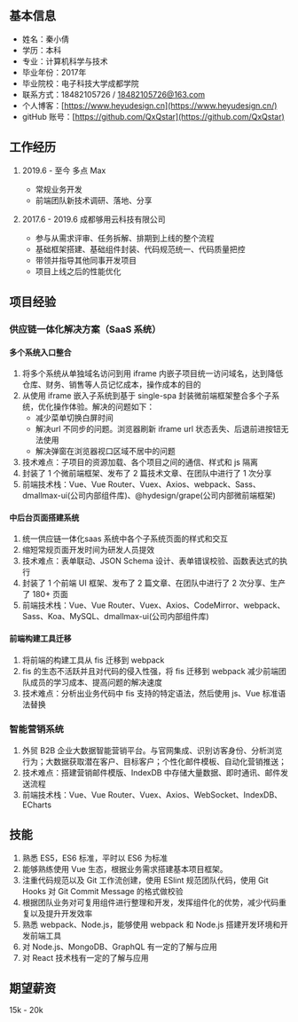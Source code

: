 ## 基本信息

* 姓名：秦小倩
* 学历：本科
* 专业：计算机科学与技术
* 毕业年份：2017年
* 毕业院校：电子科技大学成都学院
* 联系方式：18482105726 / 18482105726@163.com
* 个人博客：[https://www.heyudesign.cn](https://www.heyudesign.cn/)
* gitHub 账号：[https://github.com/QxQstar](https://github.com/QxQstar)

## 工作经历

1. 2019.6 - 至今 多点 Max 

    * 常规业务开发
    * 前端团队新技术调研、落地、分享

2. 2017.6 - 2019.6 成都够用云科技有限公司

    * 参与从需求评审、任务拆解、排期到上线的整个流程
    * 基础框架搭建、基础组件封装、代码规范统一、代码质量把控
    * 带领并指导其他同事开发项目
    * 项目上线之后的性能优化

## 项目经验

### 供应链一体化解决方案（SaaS 系统）

#### 多个系统入口整合
   
1. 将多个系统从单独域名访问到用 iframe 内嵌子项目统一访问域名，达到降低仓库、财务、销售等人员记忆成本，操作成本的目的
2. 从使用 iframe 嵌入子系统到基于 single-spa 封装微前端框架整合多个子系统，优化操作体验。解决的问题如下：
   - 减少菜单切换白屏时间
   - 解决url 不同步的问题。浏览器刷新 iframe url 状态丢失、后退前进按钮无法使用
   - 解决弹窗在浏览器视口区域不居中的问题
3. 技术难点：子项目的资源加载、各个项目之间的通信、样式和 js 隔离
4. 封装了 1 个微前端框架、发布了 2 篇技术文章、在团队中进行了 1 次分享
5. 前端技术栈：Vue、Vue Router、Vuex、Axios、webpack、Sass、dmallmax-ui(公司内部组件库)、@hydesign/grape(公司内部微前端框架)

#### 中后台页面搭建系统

1. 统一供应链一体化saas 系统中各个子系统页面的样式和交互
2. 缩短常规页面开发时间为研发人员提效
3. 技术难点：表单联动、JSON Schema 设计、表单错误校验、函数表达式的执行
4. 封装了 1 个前端 UI 框架、发布了 2 篇文章、在团队中进行了 2 次分享、生产了 180+ 页面
5. 前端技术栈：Vue、Vue Router、Vuex、Axios、CodeMirror、webpack、Sass、Koa、MySQL、dmallmax-ui(公司内部组件库)

#### 前端构建工具迁移

1. 将前端的构建工具从 fis 迁移到 webpack
2. fis 的生态不活跃并且对代码的侵入性强，将 fis 迁移到 webpack 减少前端团队成员的学习成本、提高问题的解决速度
3. 技术难点：分析出业务代码中 fis 支持的特定语法，然后使用 js、Vue 标准语法替换

### 智能营销系统

1. 外贸 B2B 企业大数据智能营销平台。与官网集成、识别访客身份、分析浏览行为；大数据获取潜在客户、目标客户；个性化邮件模板、自动化营销推送；
2. 技术难点：搭建营销邮件模版、IndexDB 中存储大量数据、即时通讯、邮件发送流程
3. 前端技术栈：Vue、Vue Router、Vuex、Axios、WebSocket、IndexDB、ECharts

## 技能

1. 熟悉 ES5，ES6 标准，平时以 ES6 为标准
2. 能够熟练使用 Vue 生态，根据业务需求搭建基本项目框架。
3. 注重代码规范以及 Git 工作流创建，使用 ESlint 规范团队代码，使用 Git Hooks 对 Git Commit Message 的格式做校验
4. 根据团队业务对可复用组件进行整理和开发，发挥组件化的优势，减少代码重复以及提升开发效率
5. 熟悉 webpack、Node.js，能够使用 webpack 和 Node.js 搭建开发环境和开发前端工具
6. 对 Node.js、MongoDB、GraphQL 有一定的了解与应用
7. 对 React 技术栈有一定的了解与应用

## 期望薪资

15k - 20k
